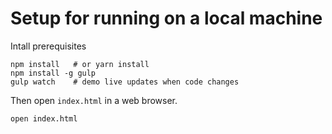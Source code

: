 # Setup for running on a local machine

Intall prerequisites

```
npm install   # or yarn install
npm install -g gulp
gulp watch    # demo live updates when code changes
```

Then open `index.html` in a web browser.

```
open index.html
```
